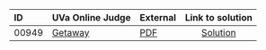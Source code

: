 | ID | UVa Online Judge | External | Link to solution |
|:---|:---|:---|:---:|
| 00949 | [Getaway](https://onlinejudge.org/index.php?option=com_onlinejudge&Itemid=8&page=show_problem&problem=890) | [PDF](https://onlinejudge.org/external/9/949.pdf) | [Solution](https://github.com/versenyi98/uva-solutions/tree/main/solutions/00949%20-%20Getaway)|
